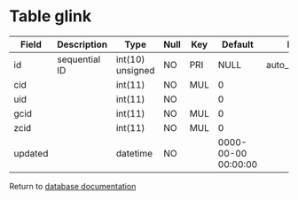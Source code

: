 Table glink
===========

| Field   | Description      | Type             | Null | Key | Default             | Extra          |
|---------|------------------|------------------|------|-----|---------------------|----------------|
| id      | sequential ID    | int(10) unsigned | NO   | PRI | NULL                | auto_increment |
| cid     |                  | int(11)          | NO   | MUL | 0                   |                |
| uid     |                  | int(11)          | NO   |     | 0                   |                |
| gcid    |                  | int(11)          | NO   | MUL | 0                   |                |
| zcid    |                  | int(11)          | NO   | MUL | 0                   |                |
| updated |                  | datetime         | NO   |     | 0000-00-00 00:00:00 |                |

Return to [database documentation](help/database)
